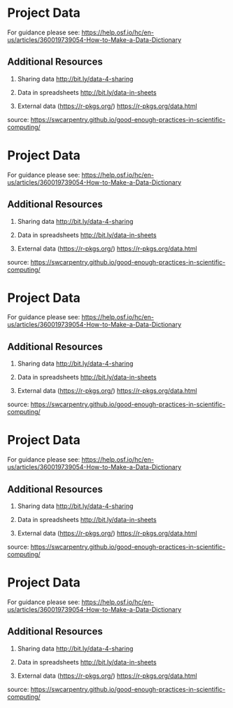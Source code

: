 # Project Data  

For guidance please see: https://help.osf.io/hc/en-us/articles/360019739054-How-to-Make-a-Data-Dictionary

## Additional Resources

1. Sharing data
http://bit.ly/data-4-sharing


2. Data in spreadsheets
http://bit.ly/data-in-sheets

3. External data (https://r-pkgs.org/)
https://r-pkgs.org/data.html

source: https://swcarpentry.github.io/good-enough-practices-in-scientific-computing/
# Project Data  

For guidance please see: https://help.osf.io/hc/en-us/articles/360019739054-How-to-Make-a-Data-Dictionary

## Additional Resources

1. Sharing data
http://bit.ly/data-4-sharing


2. Data in spreadsheets
http://bit.ly/data-in-sheets

3. External data (https://r-pkgs.org/)
https://r-pkgs.org/data.html

source: https://swcarpentry.github.io/good-enough-practices-in-scientific-computing/
# Project Data  

For guidance please see: https://help.osf.io/hc/en-us/articles/360019739054-How-to-Make-a-Data-Dictionary

## Additional Resources

1. Sharing data
http://bit.ly/data-4-sharing


2. Data in spreadsheets
http://bit.ly/data-in-sheets

3. External data (https://r-pkgs.org/)
https://r-pkgs.org/data.html

source: https://swcarpentry.github.io/good-enough-practices-in-scientific-computing/
# Project Data  

For guidance please see: https://help.osf.io/hc/en-us/articles/360019739054-How-to-Make-a-Data-Dictionary

## Additional Resources

1. Sharing data
http://bit.ly/data-4-sharing


2. Data in spreadsheets
http://bit.ly/data-in-sheets

3. External data (https://r-pkgs.org/)
https://r-pkgs.org/data.html

source: https://swcarpentry.github.io/good-enough-practices-in-scientific-computing/
# Project Data  

For guidance please see: https://help.osf.io/hc/en-us/articles/360019739054-How-to-Make-a-Data-Dictionary

## Additional Resources

1. Sharing data
http://bit.ly/data-4-sharing


2. Data in spreadsheets
http://bit.ly/data-in-sheets

3. External data (https://r-pkgs.org/)
https://r-pkgs.org/data.html

source: https://swcarpentry.github.io/good-enough-practices-in-scientific-computing/
